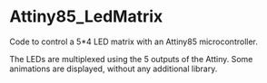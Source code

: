 # Attiny85_LedMatrix

Code to control a 5*4 LED matrix with an Attiny85 microcontroller.

The LEDs are multiplexed using the 5 outputs of the Attiny. Some animations are displayed, without any additional library.
